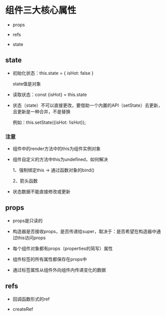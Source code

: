 # 组件三大核心属性

- props

- refs

- state

## state

- 初始化状态：this.state = { isHot: false }

  state值是对象

- 读取状态：const {isHot} = this.state

- 状态（state）不可以直接更改，要借助一个内置的API（setState）去更新，且更新是一种合并，不是替换

  例如：this.setState({isHot: !isHot});

### 注意

- 组件中的render方法中的this为组件实例对象

- 组件自定义的方法中this为undefined，如何解决

  1、强制绑定this -> 通过函数对象的bind()

  2、箭头函数

- 状态数据不能直接修改或更新

## props

- props是只读的

- 构造器是否接收props，是否传递给super，取决于：是否希望在构造器中通过this访问props

- 每个组件对象都有props（properties的简写）属性

- 组件标签的所有属性都保存在props中

- 通过标签属性从组件外向组件内传递变化的数据

## refs

- 回调函数形式的ref

- createRef
